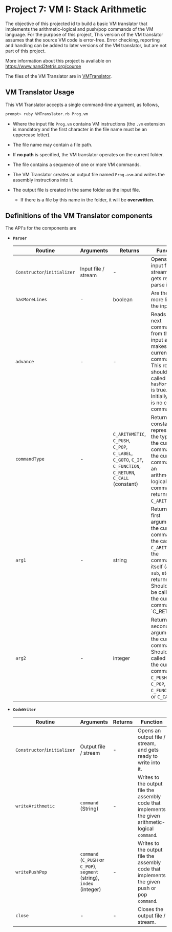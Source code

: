# Project 7: VM I: Stack Arithmetic

The objective of this projected id to build a basic VM translator that implements the arithmetic-logical and push/pop commands of the VM language. For the purpose of this project, This version of the VM translator assumes that the source VM code is error-free. Error checking, reporting and handling can be added to later versions of the VM translator, but are not part of this project.

More information about this project is available on https://www.nand2tetris.org/course

The files of the VM Translator are in [VMTranslator](https://github.com/gpm22/ossu-projects/tree/main/Nand2Tetris/nand2tetris/projects/07/VMTranslator).

## VM Translator Usage

This VM Translator accepts a single command-line argument, as follows,

  ```bash
  prompt> ruby VMTranslator.rb Prog.vm
  ```

* Where the input file `Prog.vm` contains VM instructions (the `.vm` extension is mandatory and the first character in the file name must be an uppercase letter).

* The file name may contain a file path.

* If **no path** is specified, the VM translator operates on the current folder.

* The file contains a sequence of one or more VM commands.

* The VM Translator creates an output file named `Prog.asm` and writes the assembly instructions into it.

* The output file is created in the same folder as the input file.

  * If there is a file by this name in the folder, it will be **overwritten**.

## Definitions of the VM Translator components

The API's for the components are

* **`Parser`**

  | Routine                     | Arguments           | Returns                                                      | Function                                                     |
  | --------------------------- | ------------------- | ------------------------------------------------------------ | ------------------------------------------------------------ |
  | `Constructor`/`initializer` | Input file / stream | -                                                            | Opens the input file / stream, and gets ready to parse it.   |
  | `hasMoreLines`              | -                   | boolean                                                      | Are there more lines in the input?                           |
  | `advance`                   | -                   | -                                                            | Reads the next command from the input and makes it the current command. This routine should be called only if `hasMoreLines` is true. Initially there is no current command. |
  | `commandType`               | -                   | `C_ARITHMETIC`, `C_PUSH`, `C_POP`, `C_LABEL`, `C_GOTO`, `C_IF`, `C_FUNCTION`, `C_RETURN`, `C_CALL`  (constant) | Returns a constant representing the type of the current command. If the current command is an arithmetic-logical command, returns `C_ARITHMETIC`. |
  | `arg1`                      | -                   | string                                                       | Returns the first argument of the current command. In the case of `C_ARITHMETIC`, the command itself (`add`, `sub`, etc.) is returned. Should not be called if the current command is `C_RETURN |
  | `arg2`                      | -                   | integer                                                      | Returns the second argument of the current command. Should be called only if the current command is `C_PUSH`, `C_POP`, `C_FUNCTION`, or `C_CALL`. |

* **`CodeWriter`**

  | Routine                     | Arguments                                                    | Returns | Function                                                     |
  | --------------------------- | ------------------------------------------------------------ | ------- | ------------------------------------------------------------ |
  | `Constructor`/`initializer` | Output file / stream                                         | -       | Opens an output file / stream, and gets ready to write into it. |
  | `writeArithmetic`           | `command` (String)                                           | -       | Writes to the output file the assembly code that implements the given arithmetic-logical `command`. |
  | `writePushPop`              | `command` (`C_PUSH` or `C_POP`), `segment` (string), `index` (integer) | -       | Writes to the output file the assembly code that implements the given push or pop `command`. |
  | `close`                     | -                                                            | -       | Closes the output file / stream.                             |